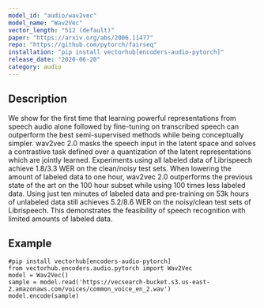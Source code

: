 ```yaml
---
model_id: "audio/wav2vec"
model_name: "Wav2Vec" 
vector_length: "512 (default)" 
paper: "https://arxiv.org/abs/2006.11477"
repo: "https://github.com/pytorch/fairseq"
installation: "pip install vectorhub[encoders-audio-pytorch]"
release_date: "2020-06-20"
category: audio
---
```


## Description

We show for the first time that learning powerful representations from speech audio alone followed by fine-tuning on transcribed speech can outperform the best semi-supervised methods while being conceptually simpler. wav2vec 2.0 masks the speech input in the latent space and solves a contrastive task defined over a quantization of the latent representations which are jointly learned. Experiments using all labeled data of Librispeech achieve 1.8/3.3 WER on the clean/noisy test sets. When lowering the amount of labeled data to one hour, wav2vec 2.0 outperforms the previous state of the art on the 100 hour subset while using 100 times less labeled data. Using just ten minutes of labeled data and pre-training on 53k hours of unlabeled data still achieves 5.2/8.6 WER on the noisy/clean test sets of Librispeech. This demonstrates the feasibility of speech recognition with limited amounts of labeled data.

## Example

```
#pip install vectorhub[encoders-audio-pytorch]
from vectorhub.encoders.audio.pytorch import Wav2Vec
model = Wav2Vec()
sample = model.read('https://vecsearch-bucket.s3.us-east-2.amazonaws.com/voices/common_voice_en_2.wav')
model.encode(sample)
```
